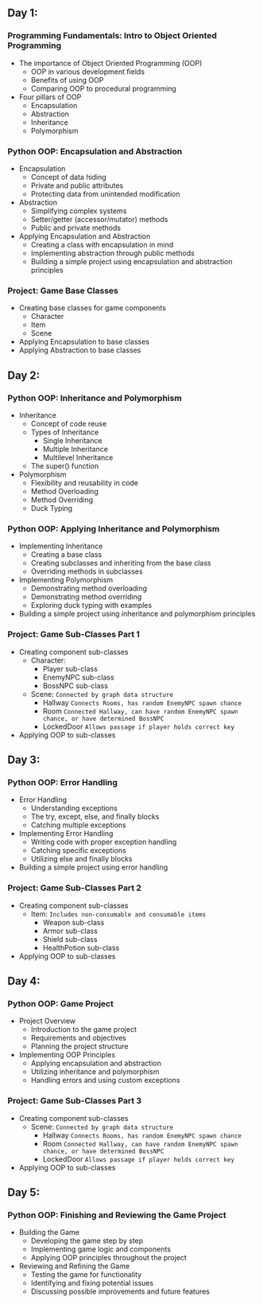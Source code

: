## Day 1:
### Programming Fundamentals: Intro to Object Oriented Programming
* The importance of Object Oriented Programming (OOP)
  * OOP in various development fields
  * Benefits of using OOP
  * Comparing OOP to procedural programming
* Four pillars of OOP
  * Encapsulation
  * Abstraction
  * Inheritance
  * Polymorphism

### Python OOP: Encapsulation and Abstraction
* Encapsulation
  * Concept of data hiding
  * Private and public attributes
  * Protecting data from unintended modification
* Abstraction
  * Simplifying complex systems
  * Setter/getter (accessor/mutator) methods
  * Public and private methods
* Applying Encapsulation and Abstraction
  * Creating a class with encapsulation in mind
  * Implementing abstraction through public methods
  * Building a simple project using encapsulation and abstraction principles

### Project: Game Base Classes
* Creating base classes for game components
  * Character
  * Item
  * Scene
* Applying Encapsulation to base classes
* Applying Abstraction to base classes



## Day 2:
### Python OOP: Inheritance and Polymorphism
* Inheritance
  * Concept of code reuse
  * Types of Inheritance
    * Single Inheritance
    * Multiple Inheritance
    * Multilevel Inheritance
  * The super() function
* Polymorphism
  * Flexibility and reusability in code
  * Method Overloading
  * Method Overriding
  * Duck Typing

### Python OOP: Applying Inheritance and Polymorphism
* Implementing Inheritance
  * Creating a base class
  * Creating subclasses and inheriting from the base class
  * Overriding methods in subclasses
* Implementing Polymorphism
  * Demonstrating method overloading
  * Demonstrating method overriding
  * Exploring duck typing with examples
* Building a simple project using inheritance and polymorphism principles

### Project: Game Sub-Classes Part 1
* Creating component sub-classes
  * Character:
    * Player sub-class
    * EnemyNPC sub-class
	* BossNPC sub-class
  * Scene: `Connected by graph data structure`
	* Hallway `Connects Rooms, has random EnemyNPC spawn chance`
	* Room `Connected Hallway, can have random EnemyNPC spawn chance, or have determined BossNPC` 
    * LockedDoor `Allows passage if player holds correct key`
* Applying OOP to sub-classes


## Day 3:
### Python OOP: Error Handling
* Error Handling
  * Understanding exceptions
  * The try, except, else, and finally blocks
  * Catching multiple exceptions
* Implementing Error Handling
  * Writing code with proper exception handling
  * Catching specific exceptions
  * Utilizing else and finally blocks
* Building a simple project using error handling

### Project: Game Sub-Classes Part 2
* Creating component sub-classes
  * Item: `Includes non-consumable and consumable items`
    * Weapon sub-class
    * Armor sub-class
    * Shield sub-class
    * HealthPotion sub-class
* Applying OOP to sub-classes


## Day 4:
### Python OOP: Game Project
* Project Overview
  * Introduction to the game project
  * Requirements and objectives
  * Planning the project structure
* Implementing OOP Principles
  * Applying encapsulation and abstraction
  * Utilizing inheritance and polymorphism
  * Handling errors and using custom exceptions

### Project: Game Sub-Classes Part 3
* Creating component sub-classes
  * Scene: `Connected by graph data structure`
	* Hallway `Connects Rooms, has random EnemyNPC spawn chance`
	* Room `Connected Hallway, can have random EnemyNPC spawn chance, or have determined BossNPC` 
    * LockedDoor `Allows passage if player holds correct key`
* Applying OOP to sub-classes


## Day 5:
### Python OOP: Finishing and Reviewing the Game Project
* Building the Game
  * Developing the game step by step
  * Implementing game logic and components
  * Applying OOP principles throughout the project
* Reviewing and Refining the Game
  * Testing the game for functionality
  * Identifying and fixing potential issues
  * Discussing possible improvements and future features



